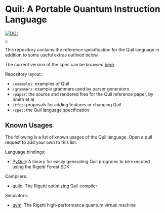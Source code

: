 # Quil: A Portable Quantum Instruction Language


[![DOI](https://zenodo.org/badge/DOI/10.5281/zenodo.3677540.svg)](https://doi.org/10.5281/zenodo.3677540)


<img src="quil-rectangle.png" style="zoom:48%;" />

This repository contains the reference specification for the Quil language in
addition to some useful extras outlined below.

The current version of the spec can be browsed [here](https://quil-lang.github.io).

Repository layout:
- `/examples`: examples of Quil
- `/grammars`: example grammars used by parser generators
- `/paper`: the source and rendered files for the Quil reference paper, by
Smith et al
- `/rfcs`: proposals for adding features or changing Quil
- `/spec`: the Quil language specification

## Known Usages

The following is a list of known usages of the Quil language. Open a pull
request to add your own to this list.

Language bindings:
- [PyQuil](https://github.com/rigetti/pyquil): A library for easily generating
Quil programs to be executed using the Rigetti Forest SDK

Compilers:
- [quilc](https://github.com/rigetti/quilc): The Rigetti optimizing Quil
compiler

Simulators:
- [qvm](https://github.com/rigetti/qvm): The Rigetti high-performance quantum
virtual machine
